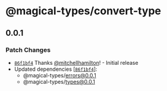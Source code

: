 # @magical-types/convert-type

## 0.0.1
### Patch Changes



- [`86f1bf4`](https://github.com/mitchellhamilton/magical-types/commit/86f1bf4d4b17ec791bffd0a9841311152ebb5614) Thanks [@mitchellhamilton](https://github.com/mitchellhamilton)! - Initial release
- Updated dependencies [[`86f1bf4`](https://github.com/mitchellhamilton/magical-types/commit/86f1bf4d4b17ec791bffd0a9841311152ebb5614)]:
  - @magical-types/errors@0.0.1
  - @magical-types/types@0.0.1
